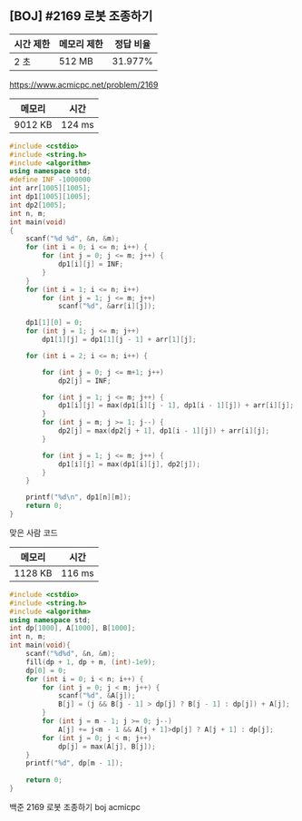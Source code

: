 ## [BOJ] #2169 로봇 조종하기

| 시간 제한 | 메모리 제한 | 정답 비율 |
| --------- | ----------- | --------- |
| 2 초      | 512 MB      | 31.977%   |

https://www.acmicpc.net/problem/2169





| 메모리  | 시간   |
| ------- | ------ |
| 9012 KB | 124 ms |

```c++
#include <cstdio>
#include <string.h>
#include <algorithm>
using namespace std;
#define INF -1000000
int arr[1005][1005];
int dp1[1005][1005];
int dp2[1005];
int n, m;
int main(void)
{
	scanf("%d %d", &n, &m);
	for (int i = 0; i <= n; i++) {
		for (int j = 0; j <= m; j++) {
			dp1[i][j] = INF;
		}
	}
	for (int i = 1; i <= n; i++)
		for (int j = 1; j <= m; j++)
			scanf("%d", &arr[i][j]);

	dp1[1][0] = 0;
	for (int j = 1; j <= m; j++)
		dp1[1][j] = dp1[1][j - 1] + arr[1][j];

	for (int i = 2; i <= n; i++) {

		for (int j = 0; j <= m+1; j++)
			dp2[j] = INF;

		for (int j = 1; j <= m; j++) {
			dp1[i][j] = max(dp1[i][j - 1], dp1[i - 1][j]) + arr[i][j];
		}
		for (int j = m; j >= 1; j--) {
			dp2[j] = max(dp2[j + 1], dp1[i - 1][j]) + arr[i][j];
		}

		for (int j = 1; j <= m; j++) {
			dp1[i][j] = max(dp1[i][j], dp2[j]);
		}
	}

	printf("%d\n", dp1[n][m]);
	return 0;
}
```





맞은 사람 코드

| 메모리  | 시간   |
| ------- | ------ |
| 1128 KB | 116 ms |

```c++
#include <cstdio>
#include <string.h>
#include <algorithm>
using namespace std;
int dp[1000], A[1000], B[1000];
int n, m;
int main(void){	
	scanf("%d%d", &n, &m);
	fill(dp + 1, dp + m, (int)-1e9);
	dp[0] = 0;
	for (int i = 0; i < n; i++) {
		for (int j = 0; j < m; j++) {
			scanf("%d", &A[j]);
			B[j] = (j && B[j - 1] > dp[j] ? B[j - 1] : dp[j]) + A[j];
		}
		for (int j = m - 1; j >= 0; j--)
			A[j] += j<m - 1 && A[j + 1]>dp[j] ? A[j + 1] : dp[j];
		for (int j = 0; j < m; j++)
			dp[j] = max(A[j], B[j]);
	}
	printf("%d", dp[m - 1]);
	
	return 0;
}
```



백준 2169 로봇 조종하기 boj acmicpc


